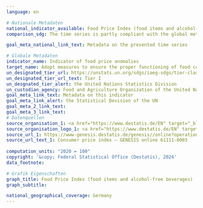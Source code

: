 ```yaml
---
language: en    

# Nationale Metadaten    
national_indicator_available: Food Price Index (food items and alcohol-free beverages)    
comparison_sdg: The time series is partly compliant with the global metadata.    

goal_meta_national_link_text: Metadata on the presented time series    

# Globale Metadaten    
indicator_name: Indicator of food price anomalies    
target_name: Adopt measures to ensure the proper functioning of food commodity markets and their derivatives and facilitate timely access to market information, including on food reserves, in order to help limit extreme food price volatility    
un_designated_tier_url: https://unstats.un.org/sdgs/iaeg-sdgs/tier-classification/    
un_designated_tier_url_text: Tier I    
un_desgnated_tier_alert: the United Nations Statistics Division    
un_custodian_agency: Food and Agriculture Organization of the United Nations (FAO)    
goal_meta_link_text: Metadata on this indicator    
goal_meta_link_alert: the Statistical Devision of the UN    
goal_meta_2_link_text:     
goal_meta_3_link_text:         
# Datenquellen
source_organisation_1: <a href="https://www.destatis.de/EN" target="_blank"> Federal Statistical Office (Destatis) </a>
source_organisation_logo_1: <a href="https://www.destatis.de/EN" target="_blank"><img src="https://sdg-indikatoren.de/public/OrgImgEn/destatis.png" alt="Logo destatis" style="height:60px; width:148px"/></a>
source_url_1: https://www-genesis.destatis.de/genesis//online?operation=table&code=61111-0003&bypass=true&language=en
source_url_text_1: Consumer price index – GENESIS online 61111-0003
    
computation_units: "2020 = 100"    
copyright: '&copy; Federal Statistical Office (Destatis), 2024'    
data_footnote:     

# Grafik Eigenschaften    
graph_title: Food Price Index (food items and alcohol-free beverages)
graph_subtitle:     

national_geographical_coverage: Germany    
---
```


<span></span>
